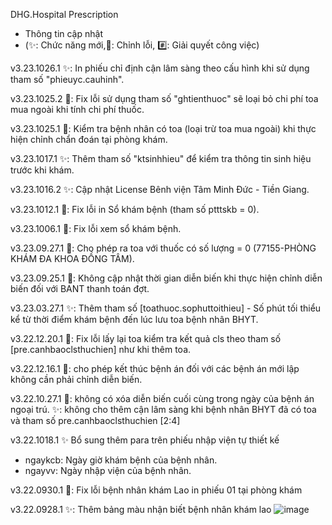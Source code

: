 DHG.Hospital Prescription
- Thông tin cập nhật
- (✨: Chức năng mới,🐛: Chỉnh lỗi, #️⃣: Giải quyết công việc)

v3.23.1026.1 
✨: In phiếu chỉ định cận lâm sàng theo cấu hình khi sử dụng tham số "phieuyc.cauhinh".

v3.23.1025.2 
🐛: Fix lỗi sử dụng tham số "ghtienthuoc" sẽ loại bỏ chi phí toa mua ngoài khi tính chi phí thuốc.

v3.23.1025.1 
🐛: Kiểm tra bệnh nhân có toa (loại trừ toa mua ngoài) khi thực hiện chỉnh chẩn đoán tại phòng khám.

v3.23.1017.1 
✨: Thêm tham số "ktsinhhieu" để kiểm tra thông tin sinh hiệu trước khi khám.

v3.23.1016.2 
✨: Cập nhật License Bênh viện Tâm Minh Đức - Tiền Giang.

v3.23.1012.1 
🐛: Fix lỗi in Sổ khám bệnh (tham số ptttskb = 0).

v3.23.1006.1 
🐛: Fix lỗi xem sổ khám bệnh.

v3.23.09.27.1 
🐛: Cho phép ra toa với thuốc có số lượng = 0 (77155-PHÒNG KHÁM ĐA KHOA ĐỒNG TÂM).

v3.23.09.25.1 
🐛: Không cập nhật thời gian diễn biến khi thực hiện chỉnh diễn biến đối với BANT thanh toán đợt.

v3.23.03.27.1 
✨: Thêm tham số [toathuoc.sophuttoithieu] - Số phút tối thiểu kể từ thời điểm khám bệnh đến lúc lưu toa bệnh nhân BHYT.

v3.22.12.20.1 
🐛: Fix lỗi lấy lại toa kiểm tra kết quả cls theo tham số [pre.canhbaoclsthuchien] như khi thêm toa.

v3.22.12.16.1 
🐛: cho phép kết thúc bệnh án đối với các bệnh án mới lập không cần phải chỉnh diễn biến.


v3.22.10.27.1 
🐛: không có xóa diễn biến cuối cùng trong ngày của bệnh án ngoại trú.
✨: không cho thêm cận lâm sàng khi bệnh nhân BHYT đã có toa và tham số pre.canhbaoclsthuchien [2:4]
 
v3.22.1018.1 
✨ Bổ sung thêm para trên phiếu nhập viện tự thiết kế
+ ngaykcb: Ngày giờ khám bệnh của bệnh nhân.
+ ngayvv: Ngày nhập viện của bệnh nhân.

v3.22.0930.1
🐛: Fix lỗi bệnh nhân khám Lao in phiếu 01 tại phòng khám

v3.22.0928.1
✨: Thêm bảng màu nhận biết bệnh nhân khám lao
![image](https://user-images.githubusercontent.com/91751241/192690499-cec1034d-cede-4e12-91ad-a1d3f8c83b26.png)
 
